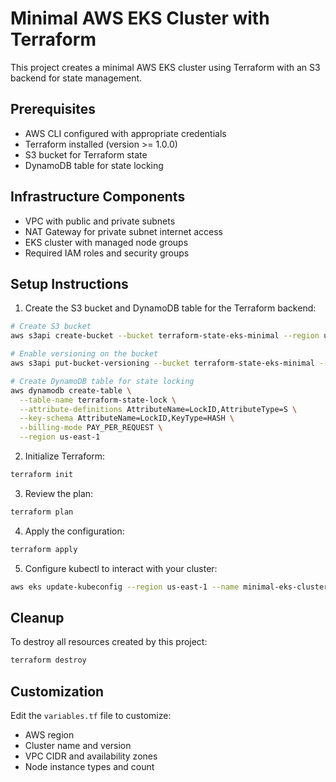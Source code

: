 # Minimal AWS EKS Cluster with Terraform

This project creates a minimal AWS EKS cluster using Terraform with an S3 backend for state management.

## Prerequisites

- AWS CLI configured with appropriate credentials
- Terraform installed (version >= 1.0.0)
- S3 bucket for Terraform state
- DynamoDB table for state locking

## Infrastructure Components

- VPC with public and private subnets
- NAT Gateway for private subnet internet access
- EKS cluster with managed node groups
- Required IAM roles and security groups

## Setup Instructions

1. Create the S3 bucket and DynamoDB table for the Terraform backend:

```bash
# Create S3 bucket
aws s3api create-bucket --bucket terraform-state-eks-minimal --region us-east-1

# Enable versioning on the bucket
aws s3api put-bucket-versioning --bucket terraform-state-eks-minimal --versioning-configuration Status=Enabled

# Create DynamoDB table for state locking
aws dynamodb create-table \
  --table-name terraform-state-lock \
  --attribute-definitions AttributeName=LockID,AttributeType=S \
  --key-schema AttributeName=LockID,KeyType=HASH \
  --billing-mode PAY_PER_REQUEST \
  --region us-east-1
```

2. Initialize Terraform:

```bash
terraform init
```

3. Review the plan:

```bash
terraform plan
```

4. Apply the configuration:

```bash
terraform apply
```

5. Configure kubectl to interact with your cluster:

```bash
aws eks update-kubeconfig --region us-east-1 --name minimal-eks-cluster
```

## Cleanup

To destroy all resources created by this project:

```bash
terraform destroy
```

## Customization

Edit the `variables.tf` file to customize:
- AWS region
- Cluster name and version
- VPC CIDR and availability zones
- Node instance types and count
